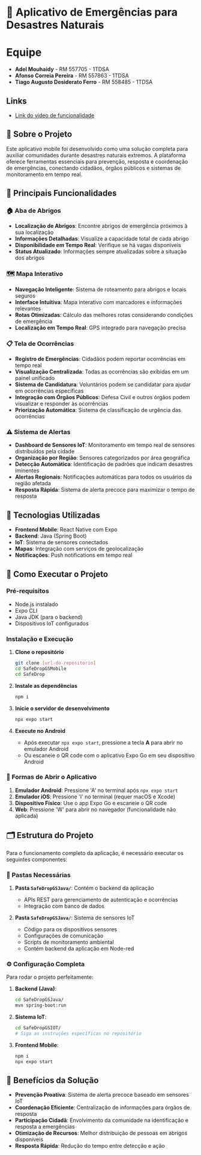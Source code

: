 # 🚨 Aplicativo de Emergências para Desastres Naturais

#  Equipe

- **Adel Mouhaidy** - RM 557705 - 1TDSA
- **Afonso Correia Pereira** - RM 557863 - 1TDSA
- **Tiago Augusto Desiderato Ferro** - RM 558485 - 1TDSA


##  Links

- [Link do video de funcionalidade](https://www.youtube.com/watch?v=T9VluZ7q3cs)


## 📱 Sobre o Projeto

Este aplicativo mobile foi desenvolvido como uma solução completa para auxiliar comunidades durante desastres naturais extremos. A plataforma oferece ferramentas essenciais para prevenção, resposta e coordenação de emergências, conectando cidadãos, órgãos públicos e sistemas de monitoramento em tempo real.

## 🎯 Principais Funcionalidades

### 🏠 Aba de Abrigos
- **Localização de Abrigos**: Encontre abrigos de emergência próximos à sua localização
- **Informações Detalhadas**: Visualize a capacidade total de cada abrigo
- **Disponibilidade em Tempo Real**: Verifique se há vagas disponíveis
- **Status Atualizado**: Informações sempre atualizadas sobre a situação dos abrigos

### 🗺️ Mapa Interativo
- **Navegação Inteligente**: Sistema de roteamento para abrigos e locais seguros
- **Interface Intuitiva**: Mapa interativo com marcadores e informações relevantes
- **Rotas Otimizadas**: Cálculo das melhores rotas considerando condições de emergência
- **Localização em Tempo Real**: GPS integrado para navegação precisa

### 📋 Tela de Ocorrências
- **Registro de Emergências**: Cidadãos podem reportar ocorrências em tempo real
- **Visualização Centralizada**: Todas as ocorrências são exibidas em um painel unificado
- **Sistema de Candidatura**: Voluntários podem se candidatar para ajudar em ocorrências específicas
- **Integração com Órgãos Públicos**: Defesa Civil e outros órgãos podem visualizar e responder às ocorrências
- **Priorização Automática**: Sistema de classificação de urgência das ocorrências

### ⚠️ Sistema de Alertas
- **Dashboard de Sensores IoT**: Monitoramento em tempo real de sensores distribuídos pela cidade
- **Organização por Região**: Sensores categorizados por área geográfica
- **Detecção Automática**: Identificação de padrões que indicam desastres iminentes
- **Alertas Regionais**: Notificações automáticas para todos os usuários da região afetada
- **Resposta Rápida**: Sistema de alerta precoce para maximizar o tempo de resposta

## 🔧 Tecnologias Utilizadas

- **Frontend Mobile**: React Native com Expo
- **Backend**: Java (Spring Boot)
- **IoT**: Sistema de sensores conectados
- **Mapas**: Integração com serviços de geolocalização
- **Notificações**: Push notifications em tempo real

## 🚀 Como Executar o Projeto

### Pré-requisitos
- Node.js instalado
- Expo CLI
- Java JDK (para o backend)
- Dispositivos IoT configurados

### Instalação e Execução

1. **Clone o repositório**
   ```bash
   git clone [url-do-repositorio]
   cd SafeDropGSMobile
   cd SafeDrop
   ```

2. **Instale as dependências**
   ```bash
   npm i
   ```

3. **Inicie o servidor de desenvolvimento**
   ```bash
   npx expo start
   ```

4. **Execute no Android**
   - Após executar `npx expo start`, pressione a tecla **A** para abrir no emulador Android
   - Ou escaneie o QR code com o aplicativo Expo Go em seu dispositivo Android

### 📱 Formas de Abrir o Aplicativo

1. **Emulador Android**: Pressione 'A' no terminal após `npx expo start`
2. **Emulador iOS**: Pressione 'I' no terminal (requer macOS e Xcode)
3. **Dispositivo Físico**: Use o app Expo Go e escaneie o QR code
4. **Web**: Pressione 'W' para abrir no navegador (funcionalidade não aplicada)

## 🗂️ Estrutura do Projeto

Para o funcionamento completo da aplicação, é necessário executar os seguintes componentes:

### 📁 Pastas Necessárias

1. **Pasta `SafeDropGSJava/`**: Contém o backend da aplicação
   - APIs REST para gerenciamento de autenticação e ocorrências
   - Integração com banco de dados

2. **Pasta `SafeDropGSJava/`**: Sistema de sensores IoT
   - Código para os dispositivos sensores
   - Configurações de comunicação
   - Scripts de monitoramento ambiental
   - Contém backend da aplicação em Node-red

### ⚙️ Configuração Completa

Para rodar o projeto perfeitamente:

1. **Backend (Java)**:
   ```bash
   cd SafeDropGSJava/
   mvn spring-boot:run
   ```

2. **Sistema IoT**:
   ```bash
   cd SafeDropGSIOT/
   # Siga as instruções específicas no repositório
   ```

3. **Frontend Mobile**:
   ```bash
   npm i
   npx expo start
   ```

## 🌟 Benefícios da Solução

- **Prevenção Proativa**: Sistema de alerta precoce baseado em sensores IoT
- **Coordenação Eficiente**: Centralização de informações para órgãos de resposta
- **Participação Cidadã**: Envolvimento da comunidade na identificação e resposta a emergências
- **Otimização de Recursos**: Melhor distribuição de pessoas em abrigos disponíveis
- **Resposta Rápida**: Redução do tempo entre detecção e ação

